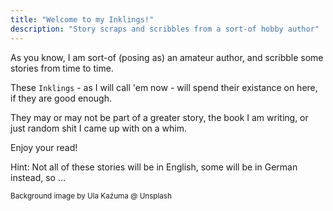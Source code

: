 ```yaml
---
title: "Welcome to my Inklings!"
description: "Story scraps and scribbles from a sort-of hobby author"
---
```


As you know, I am sort-of (posing as) an amateur author, and
scribble some stories from time to time.

These `Inklings` - as I will call 'em now - will spend their existance
on here, if they are good enough.

They may or may not be part of a greater story, the book I am writing,
or just random shit I came up with on a whim.

Enjoy your read!

Hint: Not all of these stories will be in English, some will be in German
instead, so ...

<small>
Background image by Ula Kaźuma @ Unsplash 
<small>
